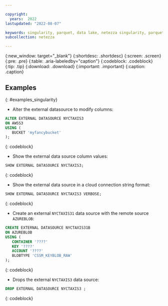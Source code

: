 ```yaml
---

copyright:
  years:  2022
lastupdated: "2022-08-07"

keywords: singularity, parquet, data lake, netezza singularity, parquet files
subcollection: netezza

---
```


{:new_window: target="_blank"}
{:shortdesc: .shortdesc}
{:screen: .screen}
{:pre: .pre}
{:table: .aria-labeledby="caption"}
{:codeblock: .codeblock}
{:tip: .tip}
{:download: .download}
{:important: .important}
{:caption: .caption}

## Examples
{: #examples_singularity}

- Alter the external datasource to modify columns:

```sql
ALTER EXTERNAL DATASOURCE NYCTAXIS3
ON AWSS3
USING (
   BUCKET 'myfancybucket'
);
```
{: codeblock}

- Show the external data source column values:

```sql
SHOW EXTERNAL DATASOURCE NYCTAXIS3;
```
{: codeblock}

- Show the external data source in a cloud connection string format:

```sql
SHOW EXTERNAL DATASOURCE NYCTAXIS3 VERBOSE;
```
{: codeblock}

- Create an external `NYCTAXIS31` data source with the remote source `AZUREBLOB`:

```sql
CREATE EXTERNAL DATASOURCE NYCTAXIS31B
ON AZUREBLOB
USING (
   CONTAINER '????'
   KEY '????'
   ACCOUNT '????'
   BLOBTYPE 'CSSM_KEYBLOB_RAW'
);
```
{: codeblock}

- Drops the external `NYCTAXIS3` data source:

```sql
DROP EXTERNAL DATASOURCE NYCTAXIS3 ;
```
{: codeblock}
